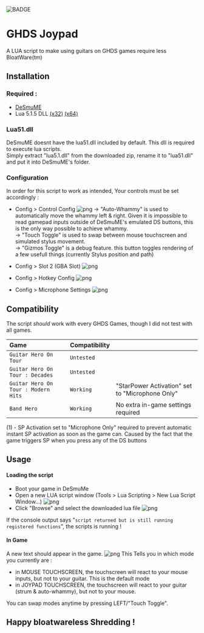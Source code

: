 ![BADGE](https://img.shields.io/badge/Version-R_1.0.0-green)
# GHDS Joypad

A LUA script to make using guitars on GHDS games require less BloatWare(tm)

## Installation
### Required : 
- [DeSmuME](https://desmume.org/)
- Lua 5.1.5 DLL [(x32)](https://sourceforge.net/projects/luabinaries/files/5.1.5/Windows%20Libraries/Dynamic/lua-5.1.5_Win32_dll16_lib.zip/download) [(x64)](https://sourceforge.net/projects/luabinaries/files/5.1.5/Windows%20Libraries/Dynamic/lua-5.1.5_Win64_dll16_lib.zip/download)

### Lua51.dll
DeSmuME doesnt have the lua51.dll included by default. This dll is required to execute lua scripts.  
Simply extract "lua5.1.dll" from the downloaded zip, rename it to "lua51.dll" and put it into DeSmuME's folder.


### Configuration
In order for this script to work as intended, Your controls must be set accordingly : 

- Config > Control Config
![png](https://github.com/arcanxeros/GHDSJoypad/blob/main/images/1.png?raw=true)
-> "Auto-Whammy" is used to automatically move the whammy left & right. Given it is impossible to read gamepad inputs outside of DeSmuME's emulated DS buttons, this is the only way possible to achieve whammy.  
-> "Touch Toggle" is used to swap between mouse touchscreen and simulated stylus movement.  
-> "Gizmos Toggle" is a debug feature. this button toggles rendering of a few usefull things (currently Stylus position and path)

- Config > Slot 2 (GBA Slot)
![png](https://github.com/arcanxeros/GHDSJoypad/blob/main/images/2.png?raw=true)

- Config > Hotkey Config
![png](https://github.com/arcanxeros/GHDSJoypad/blob/main/images/3.png?raw=true)

- Config > Microphone Settings
![png](https://github.com/arcanxeros/GHDSJoypad/blob/main/images/4.png?raw=true)


    
## Compatibility

The script *should* work with every GHDS Games, though I did not test with all games.

|Game                               |Compatibility|                                               |
|:----------------------------------|:------------|:----------------------------------------------|
|`Guitar Hero On Tour`              |`Untested`   |                                               |
|`Guitar Hero On Tour : Decades`    |`Untested`   |                                               |
|`Guitar Hero On Tour : Modern Hits`|`Working`    |"StarPower Activation" set to "Microphone Only"|
|`Band Hero`                        |`Working`    | No extra in-game settings required            |

(1) - SP Activation set to "Microphone Only" required to prevent automatic instant SP activation as soon as the game can.
      Caused by the fact that the game triggers SP when you press any of the DS buttons
      
## Usage

#### Loading the script
- Boot your game in DeSmuMe
- Open a new LUA script window (Tools > Lua Scripting > New Lua Script Window...)
![png](https://github.com/arcanxeros/GHDSJoypad/blob/main/images/6.png?raw=true)
- Click "Browse" and select the downloaded lua file
![png](https://github.com/arcanxeros/GHDSJoypad/blob/main/images/8.png?raw=true)

If the console output says "```script returned but is still running registered functions```", the scripts is running !

#### In Game
A new text should appear in the game.
![png](https://github.com/arcanxeros/GHDSJoypad/blob/main/images/5.png?raw=true)
This Tells you in which mode you currently are : 
- in MOUSE TOUCHSCREEN, the touchscreen will react to your mouse inputs, but not to your guitar. This is the default mode
- in JOYPAD TOUCHSCREEN, the touchscreen will react to your guitar (strum & auto-whammy), but not to your mouse.

You can swap modes anytime by pressing LEFT/"Touch Toggle".

## Happy bloatwareless Shredding !
